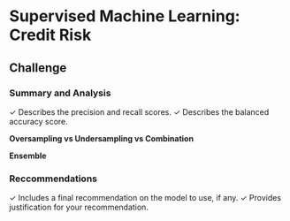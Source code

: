 # Supervised Machine Learning: Credit Risk

## Challenge

### Summary and Analysis
✓ Describes the precision and
recall scores.
✓ Describes the balanced
accuracy score.

****Oversampling vs Undersampling vs Combination****


****Ensemble****


### Reccommendations
✓ Includes a final
recommendation on the model to
use, if any.
✓ Provides justification for your
recommendation.
